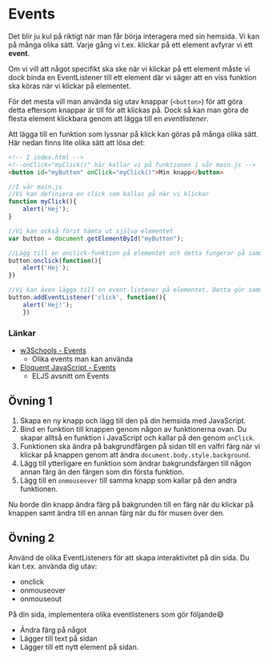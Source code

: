 # Events

Det blir ju kul på riktigt när man får börja interagera med sin hemsida. Vi kan på många olika sätt. Varje gång vi t.ex. klickar på ett element avfyrar vi ett **event**.

Om vi vill att något specifikt ska ske när vi klickar på ett element måste vi dock binda en EventListener till ett element där vi säger att en viss funktion ska köras när vi klickar på elementet.

För det mesta vill man använda sig utav knappar (`<button>`) för att göra detta eftersom knappar är till för att klickas på. Dock så kan man göra de flesta element klickbara genom att lägga till en *eventlistener*.

Att lägga till en funktion som lyssnar på klick kan göras på många olika sätt. Här nedan finns lite olika sätt att lösa det:

```html
<!-- I index.html -->
<!--onClick="myClick()" här kallar vi på funktionen i vår main.js -->
<button id="myButton" onClick="myClick()">Min knapp</button>

```

```js
//I vår main.js
//Vi kan definiera en click som kallas på när vi klickar
function myClick(){
    alert('Hej');
}

//Vi kan också först hämta ut själva elementet
var button = document.getElementById("myButton");

//Lägg till en onclick-funktion på elementet och detta fungerar på samma sätt
button.onclick(function(){
    alert('Hej');
})

//Vi kan även lägga till en event-listener på elementet. Detta gör samma sak.
button.addEventListener('click', function(){
    alert('Hej!');
    })
```

### Länkar

* [w3Schools - Events](http://www.w3schools.com/js/js_events.asp)
    - Olika events man kan använda
* [Eloquent JavaScript - Events](http://eloquentjavascript.net/14_event.html)
    - ELJS avsnitt om Events
    

## Övning 1

1. Skapa en ny knapp och lägg till den på din hemsida med JavaScript.
2. Bind en funktion till knappen genom någon av funktionerna ovan. Du skapar alltså en funktion i JavaScript och kallar på den genom `onClick`.
3. Funktionen ska ändra på bakgrundfärgen på sidan till en valfri färg när vi klickar på knappen genom att ändra `document.body.style.background`.
4. Lägg till ytterligare en funktion som ändrar bakgrundsfärgen till någon annan färg än den färgen som din första funktion.
5. Lägg till en `onmouseover` till samma knapp som kallar på den andra funktionen. 

Nu borde din knapp ändra färg på bakgrunden till en färg när du klickar på knappen samt ändra till en annan färg när du för musen över den.

## Övning 2

Använd de olika EventListeners för att skapa interaktivitet på din sida. Du kan t.ex. använda dig utav: 
* onclick 
* onmouseover 
* onmouseout

På din sida, implementera olika eventlisteners som gör följande:smile:
* Ändra färg på något
* Lägger till text på sidan
* Lägger till ett nytt element på sidan.


